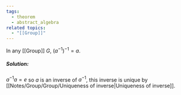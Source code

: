 ```yaml
---
tags:
  - theorem
  - abstract_algebra
related topics:
  - "[[Group]]"
---
```

In any [[Group]] $G$, $(a^{-1})^{-1}=a$.
##### Solution:
$a^{-1}a=e$ so $a$ is an inverse of $a^{-1}$, this inverse is unique by [[Notes/Group/Group/Uniqueness of inverse|Uniqueness of inverse]].